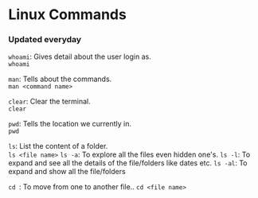 # Linux Commands

### Updated everyday

`whoami`: Gives detail about the user login as. <br>
`whoami `

`man`: Tells about the commands. <br>
`man <command name>`

`clear`: Clear the terminal. <br>
`clear`

`pwd`: Tells the location we currently in. <br>
`pwd`

`ls`: List the content of a folder. <br>
`ls <file name>`
`ls -a`: To explore all the files even hidden one's.
`ls -l`: To expand and see all the details of the file/folders like dates etc.
`ls -al`: To expand and show all the file/folders

`cd `: To move from one to another file..
`cd <file name>`



